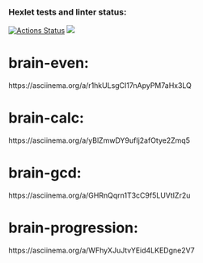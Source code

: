 ### Hexlet tests and linter status:
[![Actions Status](https://github.com/miroslav724/frontend-project-44/actions/workflows/hexlet-check.yml/badge.svg)](https://github.com/miroslav724/frontend-project-44/actions)
<a href="https://codeclimate.com/github/miroslav724/frontend-project-44/maintainability"><img src="https://api.codeclimate.com/v1/badges/5ec921aec5e3ec8574c5/maintainability" /></a>

<h1>brain-even:</h1>
<p>https://asciinema.org/a/r1hkULsgCI17nApyPM7aHx3LQ</p>

<h1>brain-calc:</h1>
<p>https://asciinema.org/a/yBlZmwDY9ufIj2afOtye2Zmq5</p>

<h1>brain-gcd:</h1>
<p>https://asciinema.org/a/GHRnQqrn1T3cC9f5LUVtIZr2u</p>

<h1>brain-progression:</h1>
<p>https://asciinema.org/a/WFhyXJuJtvYEid4LKEDgne2V7</p>